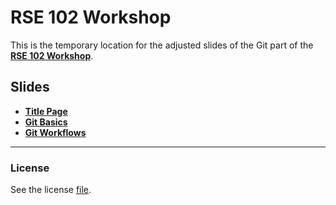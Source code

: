 # RSE 102 Workshop

This is the temporary location for the adjusted slides of the Git part of the **[RSE 102 Workshop](https://github.com/RSE-102)**.

## Slides

- **[Title Page](https://rse-102-git.github.io)**
- **[Git Basics](https://rse-102-git.github.io/slides/01_basics/index.html)**
- **[Git Workflows](https://rse-102-git.github.io/slides/02_workflows/index.html)**

----
### License

See the license [file](LICENSE.txt).
